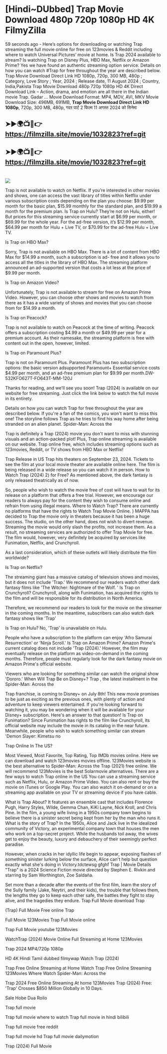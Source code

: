 # [Hindi~DUbbed] Trap Movie Download 480p 720p 1080p HD 4K FilmyZilla


59 seconds ago - Here’s options for downloading or watching Trap streaming the full movie online for free on 123movies & Reddit including where to watch Universal Pictures’ movie at home. Is Trap 2024 available to stream? Is watching Trap on Disney Plus, HBO Max, Netflix or Amazon Prime? Yes we have found an authentic streaming option service. Details on how you can watch #Trap for free throughout the year are described below. Trap Movie Download Direct Link HD 1080p, 720p, 300 MB, 480p ; Category, Love Story ; Year, 2024 ; Release date, 11 August 2024 ; Country, India,Pakista Trap Movie Download 480p 720p 1080p HD 4K Direct Download Link – Action, drama, and emotion are all there in the Indian movie Trap. Gadar ...
Movie Download Format: MP4, MOV, AVI, MKV
Movie Download Size: 496MB, 691MB, **Trap Movie Download Direct Link HD 1080p**, 720p, 300 MB, 480p, गदर पार्ट 2 फिल्म 11 अगस्त 2024 को सिनेमा

## ➤►🌍📺📱👉   https://filmzilla.site/movie/1032823?ref=git

## ➤►🌍📺📱👉   https://filmzilla.site/movie/1032823?ref=git

#

<img src="https://image.tmdb.org/t/p/w780//p5kpFS0P3lIwzwzHBOULQovNWyj.jpg" />

Trap is not available to watch on Netflix. If you’re interested in other movies and shows, one can access the vast library of titles within Netflix under various subscription costs depending on the plan you choose: $9.99 per month for the basic plan, $15.99 monthly for the standard plan, and $19.99 a month for the premium plan. Is Trap on Hulu? They’re not on Hulu, either! But prices for this streaming service currently start at $6.99 per month, or $69.99 for the whole year. For the ad-free version, it’s $12.99 per month, $64.99 per month for Hulu + Live TV, or $70.99 for the ad-free Hulu + Live TV.

Is Trap on HBO Max?

Sorry, Trap is not available on HBO Max. There is a lot of content from HBO Max for $14.99 a month, such a subscription is ad- free and it allows you to access all the titles in the library of HBO Max. The streaming platform announced an ad-supported version that costs a lot less at the price of $9.99 per month.

Is Trap on Amazon Video?

Unfortunately, Trap is not available to stream for free on Amazon Prime Video. However, you can choose other shows and movies to watch from there as it has a wide variety of shows and movies that you can choose from for $14.99 a month.

Is Trap on Peacock?

Trap is not available to watch on Peacock at the time of writing. Peacock offers a subscription costing $4.99 a month or $49.99 per year for a premium account. As their namesake, the streaming platform is free with content out in the open, however, limited.

Is Trap on Paramount Plus?

Trap is not on Paramount Plus. Paramount Plus has two subscription options: the basic version adsupported Paramount+ Essential service costs $4.99 per month, and an ad-free premium plan for $9.99 per month.DW-532KFO627T-FO643T-MM-120J

Thanks for reading, and we'll see you soon! Trap (2024) is available on our website for free streaming. Just click the link below to watch the full movie in its entirety.

Details on how you can watch Trap for free throughout the year are described below. If you're a fan of the comics, you won't want to miss this one! The storyline follows Trap as he tries to find his way home after being stranded on an alien planet. Spider-Man: Across the

Trap is definitely a Trap (2024) movie you don't want to miss with stunning visuals and an action-packed plot! Plus, Trap online streaming is available on our website. Trap online free, which includes streaming options such as 123movies, Reddit, or TV shows from HBO Max or Netflix!

Trap Release in US Trap hits theaters on September 23, 2024. Tickets to see the film at your local movie theater are available online here. The film is being released in a wide release so you can watch it in person. How to Watch Trap (2024) 2) for Free? As mentioned above, the dark fantasy is only released theatrically as of now.

So, people who wish to watch the movie free of cost will have to wait for its release on a platform that offers a free trial. However, we encourage our readers to always pay for the content they wish to consume online and refrain from using illegal means. Where to Watch Trap? There are currently no platforms that have the rights to Watch Trap Movie Online. ) MAPPA has decided to Trap the movie only in theaters because it has been a huge success. The studio, on the other hand, does not wish to divert revenue. Streaming the movie would only slash the profits, not increase them. As a result, no streaming services are authorized to offer Trap Movie for free. The film would, however, very definitely be acquired by services like Funimation, Netflix, and Crunchyroll.

As a last consideration, which of these outlets will likely distribute the film worldwide?

Is Trap on Netflix?

The streaming giant has a massive catalog of television shows and movies, but it does not include 'Trap.' We recommend our readers watch other dark fantasy films like 'The Witcher: Nightmare of the Wolf. ' Is Trap on Crunchyroll? Crunchyroll, along with Funimation, has acquired the rights to the film and will be responsible for its distribution in North America.

Therefore, we recommend our readers to look for the movie on the streamer in the coming months. In the meantime, subscribers can also watch dark fantasy shows like 'Trap'

Is Trap on Hulu? No, 'Trap' is unavailable on Hulu.

People who have a subscription to the platform can enjoy 'Afro Samurai Resurrection' or 'Ninja Scroll.' Is Trap on Amazon Prime? Amazon Prime's current catalog does not include 'Trap (2024).' However, the film may eventually release on the platform as video-on-demand in the coming months. Therefore, people must regularly look for the dark fantasy movie on Amazon Prime's official website.

Viewers who are looking for something similar can watch the original show 'Dororo.' When Will Trap Be on Disney+? Trap , the latest installment in the Spider-Man: Across the

Trap franchise, is coming to Disney+ on July 8th! This new movie promises to be just as exciting as the previous ones, with plenty of action and adventure to keep viewers entertained. If you're looking forward to watching it, you may be wondering when it will be available for your Disney+ subscription. Here's an answer to that question! Is Trap on Funimation? Since Funimation has rights to the film like Crunchyroll, its official website may include the movie in its catalog in the near future. Meanwhile, people who wish to watch something similar can stream 'Demon Slayer: Kimetsu no

Trap Online In The US?

Most Viewed, Most Favorite, Top Rating, Top IMDb movies online. Here we can download and watch 123movies movies offline. 123Movies website is the best alternative to Spider-Man: Across the Trap (2021) free online. We will recommend 123Movies is the best Solarmovie alternatives. There are a few ways to watch Trap online in the US You can use a streaming service such as Netflix, Hulu, or Amazon Prime Video. You can also rent or buy the movie on iTunes or Google Play. You can also watch it on-demand or on a streaming app available on your TV or streaming device if you have cable.

What is Trap About? It features an ensemble cast that includes Florence Pugh, Harry Styles, Wilde, Gemma Chan, KiKi Layne, Nick Kroll, and Chris Pine. In the film, a young wife living in a 1950s company town begins to believe there is a sinister secret being kept from her by the man who runs it. What is the story of Trap? In the 1950s, Alice and Jack live in the idealized community of Victory, an experimental company town that houses the men who work on a top-secret project. While the husbands toil away, the wives get to enjoy the beauty, luxury and debauchery of their seemingly perfect paradise.

However, when cracks in her idyllic life begin to appear, exposing flashes of something sinister lurking below the surface, Alice can't help but question exactly what she's doing in Victory.tdctewsg gfghf Trap | Movie Details "Trap" is a 2024 Science Fiction movie directed by Stephen E. Rivkin and starring by Sam Worthington, Zoe Saldaña.

Set more than a decade after the events of the first film, learn the story of the Sully family (Jake, Neytiri, and their kids), the trouble that follows them, the lengths they go to keep each other safe, the battles they fight to stay alive, and the tragedies they endure. Trap Full Movie download Trap

(Trap) Full Movie Free online Trap

Full Movie 123Movies Trap Full Movie online

Trap Full Movie youtube 123Movies

WatchTrap (2024) Movie Online Full Streaming at Home 123Movies

Trap 2024 MP4/720p 1080p

HD 4K Hindi Tamil dubbed filmywap Watch Trap (2024)

Trap Free Online Streaming at Home Watch Trap Free Online Streaming 123Movies Where Watch Spider-Man: Across the

Trap 2024 Free Online Streaming At home 123Movies Trap (2024) Free: 'Trap' Crosses $850 Million Globally in 10 Days.

Sale Hobe Dua Roilo

Trap full movie

Trap full movie where to watch Trap full movie in hindi bilibili

Trap full movie free reddit

Trap full movie hd Trap full movie dailymotion

Trap (2024) Full Movie